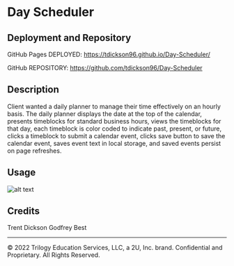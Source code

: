 # Day Scheduler

## Deployment and Repository

GitHub Pages DEPLOYED: https://tdickson96.github.io/Day-Scheduler/

GitHub REPOSITORY: https://github.com/tdickson96/Day-Scheduler

## Description

Client wanted a daily planner to manage their time effectively on an hourly basis. The daily planner displays the date at the top of the calendar, presents timeblocks for standard business hours, views the timeblocks for that day, each timeblock is color coded to indicate past, present, or future, clicks a timeblock to submit a calendar event, clicks save button to save the calendar event, saves event text in local storage, and saved events persist on page refreshes.

## Usage

![alt text](./assets/images/screenshot0.png)


## Credits
Trent Dickson
Godfrey Best
- - -
© 2022 Trilogy Education Services, LLC, a 2U, Inc. brand. Confidential and Proprietary. All Rights Reserved.
